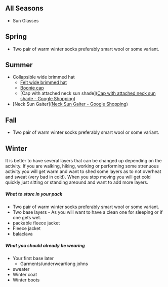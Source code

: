 ## All Seasons
- Sun Glasses
## Spring
- Two pair of warm winter socks preferably smart wool or some variant. 
## Summer
- Collapsible wide brimmed hat
	- [Felt wide brimmed hat](https://www.google.com/search?q=Felt+wide+brimmed+hat&sa=X&sca_esv=585317599&hl=en&biw=1809&bih=950&tbm=shop&sxsrf=AM9HkKlILQ6BAStuCZ7V6uqMS1Div4JGwA%3A1700952893730&ei=PXtiZZSxK9qA0PEPzMK7yAU&ved=0ahUKEwjUw4mon-CCAxVaADQIHUzhDlkQ4dUDCAg&uact=5&oq=Felt+wide+brimmed+hat&gs_lp=Egtwcm9kdWN0cy1jYyIVRmVsdCB3aWRlIGJyaW1tZWQgaGF0MgYQABgWGB4yBhAAGBYYHjIGEAAYFhgeMgYQABgWGB4yBhAAGBYYHjIGEAAYFhgeSKYMUABYAHAAeACQAQCYAU2gAU2qAQExuAEDyAEA-AEC-AEBiAYB&sclient=products-cc)
	- [Boonie cap](https://www.google.com/search?q=Boonie+cap&sa=X&sca_esv=585317599&hl=en&biw=1809&bih=950&tbm=shop&sxsrf=AM9HkKldPfYBhq57LR2EN3RSsjJy_VbIOw%3A1700952845407&ei=DXtiZaCVGOqr0PEPiKqniA0&ved=0ahUKEwjgz4SRn-CCAxXqFTQIHQjVCdEQ4dUDCAg&uact=5&oq=Boonie+cap&gs_lp=Egtwcm9kdWN0cy1jYyIKQm9vbmllIGNhcDIGEAAYFhgeMgYQABgWGB4yBhAAGBYYHki95wJQ7OECWOzhAnAAeACQAQCYAXigAd8BqgEDMC4yuAEDyAEA-AEC-AEBiAYB&sclient=products-cc)
	- [Cap with attached neck sun shade]([Cap with attached neck sun shade - Google Shopping](https://www.google.com/search?sca_esv=585317599&hl=en&tbm=shop&sxsrf=AM9HkKll5c02Udu1yg_erv1dfdV11crAeA:1700952840277&q=Cap+with+attached+neck+sun+shade&spell=1&sa=X&ved=0ahUKEwiGvcuOn-CCAxU3MjQIHUJzCnsQBQjfDCgA&biw=1809&bih=950&dpr=1))
- [Neck Sun Gaiter]([Neck Sun Gaiter - Google Shopping](https://www.google.com/search?sca_esv=585317599&hl=en&sxsrf=AM9HkKkqJkXRah_qGKgZVtsg_l73UH664g:1700952816767&q=Neck+Sun+Gaiter&tbm=shop&source=lnms&sa=X&ved=2ahUKEwjC7bCDn-CCAxV-ATQIHcm1DUMQ0pQJegQIDhAB&biw=1809&bih=950&dpr=1))

## Fall
- Two pair of warm winter socks preferably smart wool or some variant. 

## Winter
It is better to have several layers that can be changed up depending on the activity. 
If you are walking, hiking, working or performing some strenuous activity you will get warm and want to shed some layers as to not overheat and sweat (very bad in cold). When you stop moving you will get cold quickly just sitting or standing areound and want to add more layers.
##### What to store in your pack
- Two pair of warm winter socks preferably smart wool or some variant. 
- Two base layers - As you will want to have a clean one for sleeping or if one gets wet.
- packable fleece jacket
- Fleece jacket 
- balaclava 
##### What you should already be wearing
- Your first base later 
	- Garments/underwear/long johns
- sweater
- Winter coat
- Winter boots